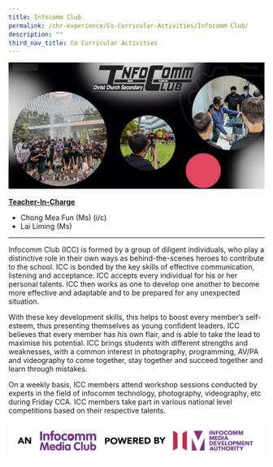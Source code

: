 ```yaml
---
title: Infocomm Club
permalink: /chr-experience/Co-Curricular-Activities/Infocomm-Club/
description: ""
third_nav_title: Co Curricular Activities
---
```

![](/images/CCA/ICC2.jpg)

<strong><u>Teacher-In-Charge</u></strong>
* Chong Mea Fun (Ms) (i/c)
* Lai Liming (Ms)

<hr>

Infocomm Club (ICC) is formed by a group of diligent individuals, who play a distinctive role in their own ways as behind-the-scenes heroes to contribute to the school. ICC is bonded by the key skills of effective communication, listening and acceptance. ICC accepts every individual for his or her personal talents. ICC then works as one to develop one another to become more effective and adaptable and to be prepared for any unexpected situation.


With these key development skills, this helps to boost every member’s self-esteem, thus presenting themselves as young confident leaders. ICC believes that every member has his own flair, and is able to take the lead to maximise his potential. ICC brings students with different strengths and weaknesses, with a common interest in photography, programming, AV/PA and videography to come together, stay together and succeed together and learn through mistakes.

On a weekly basis, ICC members attend workshop sessions conducted by experts in the field of infocomm technology, photography, videography, etc during Friday CCA. ICC members take part in various national level competitions based on their respective talents.

![](/images/CCA/imdaimctagline.jpg)
